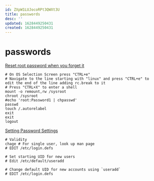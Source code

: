 ```yaml
---
id: ZXpW1LUJocoRPt3QWXt3U
title: passwords
desc: ''
updated: 1628449250431
created: 1628449250431
---
```

# passwords
[Reset root password when you forget it](https://www.theurbanpenguin.com/reset-root-password-rhel-8/)

    # On OS Selection Screen press "CTRL+e"
    # Navigate to the line starting with "linux" and press "CTRL+e" to edit the end of the line adding rc.break to it
    # Press "CTRL+X" to enter a shell
    mount -o remount,rw /sysroot
    chroot /sysroot
    #echo 'root:Password1 | chpasswd'
    passwd
    touch /.autorelabel
    exit 
    exit
    logout

[Setting Password Settings](https://www.techrepublic.com/article/how-to-manage-linux-password-expiry-with-the-chage-command/)

    # Validity
    chage # For single user, look up man page
    # EDIT /etc/login.defs
    
    # Set starting UID for new users
    # Edit /etc/default/useradd
    
    # Change default UID for new accounts using `useradd`
    # EDIT /etc/login.defs
